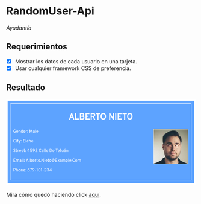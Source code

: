 # RandomUser-Api
_Ayudantía_
## Requerimientos
- [x] Mostrar los datos de cada usuario en una tarjeta.
- [x] Usar cualquier framework CSS de preferencia.
## Resultado
![](public/assets/img/screen.png)


Mira cómo quedó haciendo click [aquí](https://lesashley.github.io/RandomUser-Api/).
